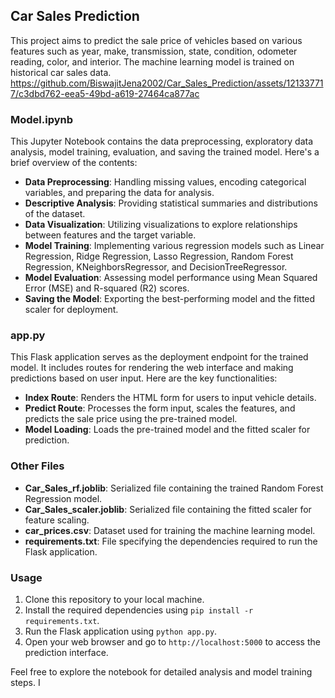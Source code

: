 ## Car Sales Prediction

This project aims to predict the sale price of vehicles based on various features such as year, make, transmission, state, condition, odometer reading, color, and interior. The machine learning model is trained on historical car sales data.
https://github.com/BiswajitJena2002/Car_Sales_Prediction/assets/121337717/c3dbd762-eea5-49bd-a619-27464ca877ac

### Model.ipynb

This Jupyter Notebook contains the data preprocessing, exploratory data analysis, model training, evaluation, and saving the trained model. Here's a brief overview of the contents:

- **Data Preprocessing**: Handling missing values, encoding categorical variables, and preparing the data for analysis.
- **Descriptive Analysis**: Providing statistical summaries and distributions of the dataset.
- **Data Visualization**: Utilizing visualizations to explore relationships between features and the target variable.
- **Model Training**: Implementing various regression models such as Linear Regression, Ridge Regression, Lasso Regression, Random Forest Regression, KNeighborsRegressor, and DecisionTreeRegressor.
- **Model Evaluation**: Assessing model performance using Mean Squared Error (MSE) and R-squared (R2) scores.
- **Saving the Model**: Exporting the best-performing model and the fitted scaler for deployment.

### app.py

This Flask application serves as the deployment endpoint for the trained model. It includes routes for rendering the web interface and making predictions based on user input. Here are the key functionalities:

- **Index Route**: Renders the HTML form for users to input vehicle details.
- **Predict Route**: Processes the form input, scales the features, and predicts the sale price using the pre-trained model.
- **Model Loading**: Loads the pre-trained model and the fitted scaler for prediction.

### Other Files

- **Car_Sales_rf.joblib**: Serialized file containing the trained Random Forest Regression model.
- **Car_Sales_scaler.joblib**: Serialized file containing the fitted scaler for feature scaling.
- **car_prices.csv**: Dataset used for training the machine learning model.
- **requirements.txt**: File specifying the dependencies required to run the Flask application.

### Usage

1. Clone this repository to your local machine.
2. Install the required dependencies using `pip install -r requirements.txt`.
3. Run the Flask application using `python app.py`.
4. Open your web browser and go to `http://localhost:5000` to access the prediction interface.

Feel free to explore the notebook for detailed analysis and model training steps. I
